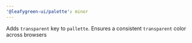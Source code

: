 ```yaml
---
'@leafygreen-ui/palette': minor
---
```


Adds `transparent` key to `pallette`. Ensures a consistent `transparent` color across browsers
